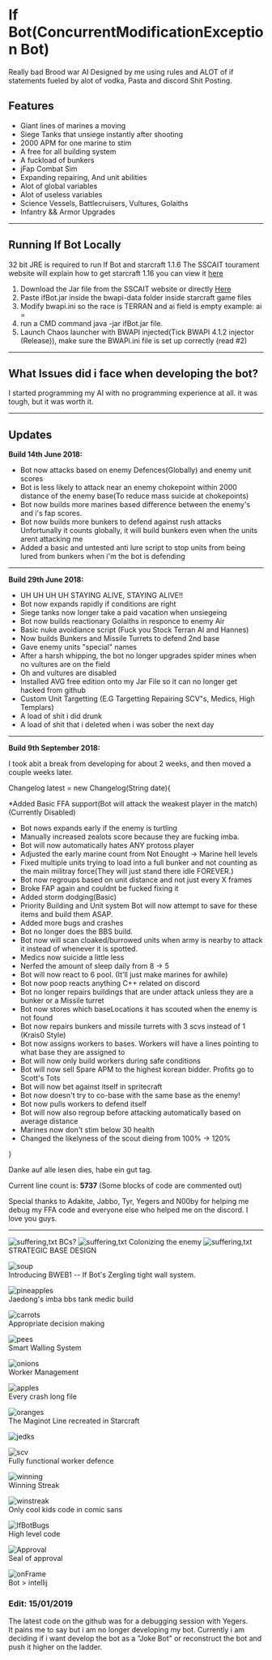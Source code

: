 
<h1>If Bot(ConcurrentModificationException Bot)</h1>

Really bad Brood war AI Designed by me using rules and ALOT of if statements fueled by alot of vodka, Pasta and discord Shit Posting.

<h2><b>Features</b></h2>


* Giant lines of marines a moving
* Siege Tanks that unsiege instantly after shooting
* 2000 APM for one marine to stim
* A free for all building system 
* A fuckload of bunkers
* jFap Combat Sim
* Expanding repairing, And unit abilities
* Alot of global variables
* Alot of useless variables
* Science Vessels, Battlecruisers, Vultures, Golaiths
* Infantry && Armor Upgrades

<hr />

<h2>Running If Bot Locally</h2>

32 bit JRE is required to run If Bot and starcraft 1.1.6
The SSCAIT tourament website will explain how to get starcraft 1.16 you can view it [here](https://sscaitournament.com/index.php?action=tutorial)

1. Download the Jar file from the SSCAIT website or directly [Here](https://sscaitournament.com/bot_binary.php?bot=If+Bot)
2. Paste ifBot.jar inside the bwapi-data folder inside starcraft game files
3. Modify bwapi.ini so the race is TERRAN and ai field is empty example: ai  = 
4. run a CMD command java -jar ifBot.jar file. 
5. Launch Chaos launcher with BWAPI injected(Tick BWAPI 4.1.2 injector (Release)), make sure the BWAPi.ini file is set up correctly (read #2)


<hr />

<h2>What Issues did i face when developing the bot?</h2>
I started programming my AI with no programming experience at all. it was tough, but it was worth it.


<hr />

<h2>Updates</h2>

<b>Build 14th June 2018:</b>

* Bot now attacks based on enemy Defences(Globally) and enemy unit scores
* Bot is less likely to attack near an enemy chokepoint within 2000 distance of the enemy base(To reduce mass suicide at chokepoints)
* Bot now builds more marines based difference between the enemy's and i's fap scores.
* Bot now builds more bunkers to defend against rush attacks
Unfortunally it counts globally, it will build bunkers even when the units arent attacking me
* Added a basic and untested anti lure script to stop units from being lured from bunkers when i'm the bot is defending

<hr />

<b>Build 29th June 2018:</b>

* UH UH UH UH STAYING ALIVE, STAYING ALIVE!!
* Bot now expands rapidly if conditions are right
* Siege tanks now longer take a paid vacation when unsiegeing
* Bot now builds reactionary Golaiths in responce to enemy Air
* Basic nuke avoidiance script (Fuck you Stock Terran AI and Hannes)
* Now builds Bunkers and Missile Turrets to defend 2nd base
* Gave enemy units "special" names
* After a harsh whipping, the bot no longer upgrades spider mines when no vultures are on the field
* Oh and vultures are disabled
* Installed AVG free edition onto my Jar File so it can no longer get hacked from github
* Custom Unit Targetting (E.G Targetting Repairing SCV"s, Medics, High Templars)
* A load of shit i did drunk
* A load of shit that i deleted when i was sober the next day

<hr />

<b>Build 9th September 2018:</b>

I took abit a break from developing for about 2 weeks, and then moved a couple weeks later.

Changelog latest = new Changelog(String date){

*Added Basic FFA support(Bot will attack the weakest player in the match) (Currently Disabled)

* Bot nows expands early if the enemy is turtling
* Manually increased zealots score because they are fucking imba.
* Bot will now automatically hates ANY protoss player
* Adjusted the early marine count from Not Enought -> Marine hell levels
* Fixed multiple units trying to load into a full bunker and not counting as the main militray force(They will just stand there idle FOREVER.)
* Bot now regroups based on unit distance and not just every X frames	
* Broke FAP again and couldnt be fucked fixing it
* Added storm dodging(Basic)
* Priority Building and Unit system Bot will now attempt to save for these items and build them ASAP. 
* Added more bugs and crashes
* Bot no longer does the BBS build.
* Bot now will scan cloaked/burrowed units when army is nearby to attack it instead of whenever it is spotted.
* Medics now suicide a little less
* Nerfed the amount of sleep daily from 8 -> 5
* Bot will now react to 6 pool. (It'll just make marines for awhile)
* Bot now poop reacts anything C++ related on discord
* Bot no longer repairs buildings that are under attack unless they are a bunker or a Missile turret
* Bot now stores which baseLocations it has scouted when the enemy is not found
* Bot now repairs bunkers and missile turrets with 3 scvs instead of 1 (Krais0 Style)
* Bot now assigns workers to bases. Workers will have a lines pointing to what base they are assigned to
* Bot will now only build workers during safe conditions
* Bot will now sell Spare APM to the highest korean bidder. Profits go to Scott's Tots
* Bot will now bet against itself in spritecraft
* Bot now doesn't try to co-base with the same base as the enemy!
* Bot now pulls workers to defend itself
* Bot will now also regroup before attacking automatically based on average distance
* Marines now don't stim below 30 health
* Changed the likelyness of the scout dieing from 100% -> 120%

}

Danke auf alle lesen dies, habe ein gut tag. 	


Current line count is: <b><strong>5737</b></strong>
(Some blocks of code are commented out)


Special thanks to Adakite, Jabbo, Tyr, Yegers and N00by for helping me debug my FFA code and everyone else who helped me on the discord. I love you guys. 

<hr />

![suffering,txt](https://i.imgur.com/Xo422hY.gif)
BCs?
![suffering,txt](https://i.imgur.com/KkulnQg.gif)
Colonizing the enemy
![suffering,txt](https://i.imgur.com/LahNhaL.gif)
STRATEGIC BASE DESIGN

![soup](https://i.imgur.com/bCd8VUn.gif)
<br />
Introducing BWEB1 -- If Bot's Zergling tight wall system.

![pineapples](https://i.imgur.com/vtKL4SK.gif)
<br />
Jaedong's imba bbs tank medic build

![carrots](https://i.imgur.com/VKQCH4R.gif)
<br />
Appropriate decision making 

![pees](https://i.imgur.com/jLaH6yl.png)
<br />
Smart Walling System

![onions](https://i.imgur.com/sQbEDx3.gif)
<br />
Worker Management

![apples](https://i.imgur.com/hA3hQ84.gif)
<br />
Every crash long file

![oranges](https://i.imgur.com/NZm6Jag.png)
<br />
The Maginot Line recreated in Starcraft

![jedks](https://i.imgur.com/ntL9doU.png)
<br />

![scv](https://i.imgur.com/VybxDJ8.png)
<br />
Fully functional worker defence

![winning](https://i.imgur.com/Wgh16Q0.png)
<br />
Winning Streak

![winstreak](https://i.imgur.com/WCVdpVS.png)
<br />
Only cool kids code in comic sans

![IfBotBugs](https://i.imgur.com/9qbIkil.png)
<br />
High level code

![Approval](https://i.imgur.com/oWZWiN3.png)
<br />
 Seal of approval

![onFrame](https://i.imgur.com/jERolkL.png)
<br />
Bot > intellij

<h3>Edit: 15/01/2019</h3>

The latest code on the github was for a debugging session with Yegers.
<br />
It pains me to say but i am no longer developing my bot. Currently i am deciding if i want develop the bot as a "Joke Bot" or reconstruct the bot and push it higher on the ladder. 









